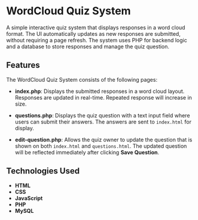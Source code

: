 # WordCloud Quiz System

A simple interactive quiz system that displays responses in a word cloud format. The UI automatically updates as new responses are submitted, without requiring a page refresh.
The system uses PHP for backend logic and a database to store responses and manage the quiz question.

## Features

The WordCloud Quiz System consists of the following pages:

- **index.php**: Displays the submitted responses in a word cloud layout. Responses are updated in real-time. Repeated response will increase in size.
  
- **questions.php**: Displays the quiz question with a text input field where users can submit their answers. The answers are sent to `index.html` for display.

- **edit-question.php**: Allows the quiz owner to update the question that is shown on both `index.html` and `questions.html`. The updated question will be reflected immediately after clicking **Save Question**.

## Technologies Used

- **HTML** 
- **CSS** 
- **JavaScript** 
- **PHP** 
- **MySQL** 
